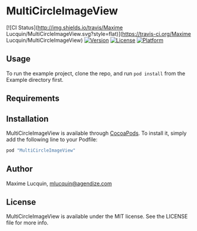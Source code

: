 # MultiCircleImageView

[![CI Status](http://img.shields.io/travis/Maxime Lucquin/MultiCircleImageView.svg?style=flat)](https://travis-ci.org/Maxime Lucquin/MultiCircleImageView)
[![Version](https://img.shields.io/cocoapods/v/MultiCircleImageView.svg?style=flat)](http://cocoapods.org/pods/MultiCircleImageView)
[![License](https://img.shields.io/cocoapods/l/MultiCircleImageView.svg?style=flat)](http://cocoapods.org/pods/MultiCircleImageView)
[![Platform](https://img.shields.io/cocoapods/p/MultiCircleImageView.svg?style=flat)](http://cocoapods.org/pods/MultiCircleImageView)

## Usage

To run the example project, clone the repo, and run `pod install` from the Example directory first.

## Requirements

## Installation

MultiCircleImageView is available through [CocoaPods](http://cocoapods.org). To install
it, simply add the following line to your Podfile:

```ruby
pod "MultiCircleImageView"
```

## Author

Maxime Lucquin, mlucquin@agendize.com

## License

MultiCircleImageView is available under the MIT license. See the LICENSE file for more info.
